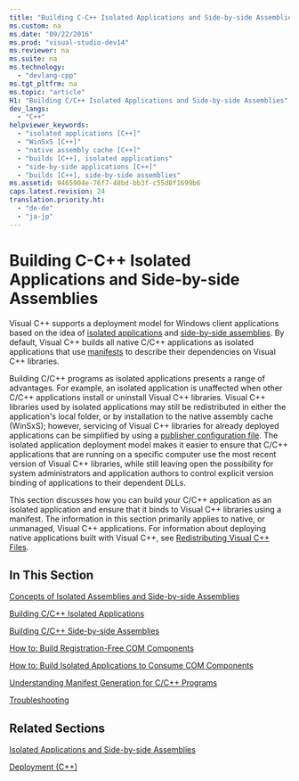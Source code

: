 ```yaml
---
title: "Building C-C++ Isolated Applications and Side-by-side Assemblies"
ms.custom: na
ms.date: "09/22/2016"
ms.prod: "visual-studio-dev14"
ms.reviewer: na
ms.suite: na
ms.technology: 
  - "devlang-cpp"
ms.tgt_pltfrm: na
ms.topic: "article"
H1: "Building C/C++ Isolated Applications and Side-by-side Assemblies"
dev_langs: 
  - "C++"
helpviewer_keywords: 
  - "isolated applications [C++]"
  - "WinSxS [C++]"
  - "native assembly cache [C++]"
  - "builds [C++], isolated applications"
  - "side-by-side applications [C++]"
  - "builds [C++], side-by-side assemblies"
ms.assetid: 9465904e-76f7-48bd-bb3f-c55d8f1699b6
caps.latest.revision: 24
translation.priority.ht: 
  - "de-de"
  - "ja-jp"
---
```

# Building C-C++ Isolated Applications and Side-by-side Assemblies
Visual C++ supports a deployment model for Windows client applications based on the idea of [isolated applications](http://msdn.microsoft.com/library/aa375190) and [side-by-side assemblies](-win32-side-by-side-assemblies). By default, Visual C++ builds all native C/C++ applications as isolated applications that use [manifests](http://msdn.microsoft.com/library/aa375365) to describe their dependencies on Visual C++ libraries.  
  
 Building C/C++ programs as isolated applications presents a range of advantages. For example, an isolated application is unaffected when other C/C++ applications install or uninstall Visual C++ libraries. Visual C++ libraries used by isolated applications may still be redistributed in either the application's local folder, or by installation to the native assembly cache (WinSxS); however, servicing of Visual C++ libraries for already deployed applications can be simplified by using a [publisher configuration file](http://msdn.microsoft.com/library/aa375680). The isolated application deployment model makes it easier to ensure that C/C++ applications that are running on a specific computer use the most recent version of Visual C++ libraries, while still leaving open the possibility for system administrators and application authors to control explicit version binding of applications to their dependent DLLs.  
  
 This section discusses how you can build your C/C++ application as an isolated application and ensure that it binds to Visual C++ libraries using a manifest. The information in this section primarily applies to native, or unmanaged, Visual C++ applications. For information about deploying native applications built with Visual C++, see [Redistributing Visual C++ Files](../VS_csharp/redistributing-visual-c---files.md).  
  
## In This Section  
 [Concepts of Isolated Assemblies and Side-by-side Assemblies](../VS_csharp/concepts-of-isolated-applications-and-side-by-side-assemblies.md)  
  
 [Building C/C++ Isolated Applications](../VS_csharp/building-c-c---isolated-applications.md)  
  
 [Building C/C++ Side-by-side Assemblies](../VS_csharp/building-c-c---side-by-side-assemblies.md)  
  
 [How to: Build Registration-Free COM Components](../VS_csharp/how-to--build-registration-free-com-components.md)  
  
 [How to: Build Isolated Applications to Consume COM Components](../VS_csharp/how-to--build-isolated-applications-to-consume-com-components.md)  
  
 [Understanding Manifest Generation for C/C++ Programs](../VS_csharp/understanding-manifest-generation-for-c-c---programs.md)  
  
 [Troubleshooting](../VS_csharp/troubleshooting-c-c---isolated-applications-and-side-by-side-assemblies.md)  
  
## Related Sections  
 [Isolated Applications and Side-by-side Assemblies](http://msdn.microsoft.com/library/dd408052)  
  
 [Deployment (C++)](../VS_csharp/deploying-native-desktop-applications--visual-c---.md)